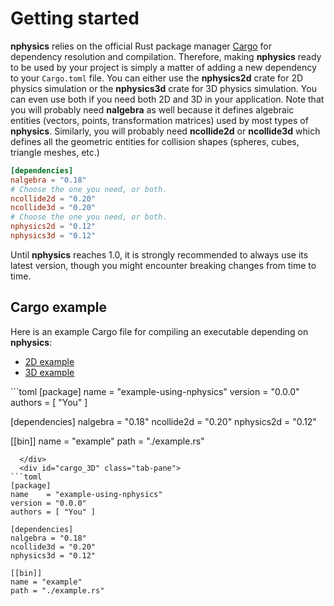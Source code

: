 # Getting started
**nphysics** relies on the official Rust package manager
[Cargo](https://crates.io) for dependency resolution and compilation. Therefore,
making **nphysics** ready to be used by your project is simply a matter of
adding a new dependency to your `Cargo.toml` file. You can either use the **nphysics2d**
crate for 2D physics simulation or the **nphysics3d** crate for 3D physics simulation. You can even use both
if you need both 2D and 3D in your application. Note that you will probably
need **nalgebra** as well because it defines algebraic entities
(vectors, points, transformation matrices) used by most types of **nphysics**. Similarly,
you will probably need **ncollide2d** or **ncollide3d** which defines all the geometric
entities for collision shapes (spheres, cubes, triangle meshes, etc.)

```toml
[dependencies]
nalgebra = "0.18"
# Choose the one you need, or both.
ncollide2d = "0.20"
ncollide3d = "0.20"
# Choose the one you need, or both.
nphysics2d = "0.12"
nphysics3d = "0.12"
```

Until **nphysics** reaches 1.0, it is strongly recommended to always use its
latest version, though you might encounter breaking changes from time to time.


## Cargo example
Here is an example Cargo file for compiling an executable depending on **nphysics**:

<ul class="nav nav-tabs">
  <li class="active"><a id="tab_nav_link" data-toggle="tab" href="#cargo_2D">2D example</a></li>
  <li><a id="tab_nav_link" data-toggle="tab" href="#cargo_3D">3D example</a></li>
</ul>

<div class="tab-content" markdown="1">
  <div id="cargo_2D" class="tab-pane in active">
```toml
[package]
name    = "example-using-nphysics"
version = "0.0.0"
authors = [ "You" ]

[dependencies]
nalgebra = "0.18"
ncollide2d = "0.20"
nphysics2d = "0.12"

[[bin]]
name = "example"
path = "./example.rs"
```
  </div>
  <div id="cargo_3D" class="tab-pane">
```toml
[package]
name    = "example-using-nphysics"
version = "0.0.0"
authors = [ "You" ]

[dependencies]
nalgebra = "0.18"
ncollide3d = "0.20"
nphysics3d = "0.12"

[[bin]]
name = "example"
path = "./example.rs"
```
  </div>
</div>
